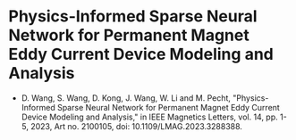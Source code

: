 # Physics-Informed Sparse Neural Network for Permanent Magnet Eddy Current Device Modeling and Analysis

- D. Wang, S. Wang, D. Kong, J. Wang, W. Li and M. Pecht, "Physics-Informed Sparse Neural Network for Permanent Magnet Eddy Current Device Modeling and Analysis," in IEEE Magnetics Letters, vol. 14, pp. 1-5, 2023, Art no. 2100105, doi: 10.1109/LMAG.2023.3288388.
